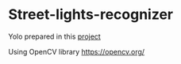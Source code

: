 # Street-lights-recognizer
Yolo prepared in this [project](https://github.com/Ariello05/Colab-yolov3-example)

Using OpenCV library https://opencv.org/
